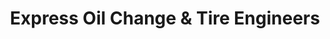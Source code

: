 ---
title: "Express Oil Change & Tire Engineers"
url: /brooksville/express-oil-change-and-tire-engineers/
shop: tyres
---
